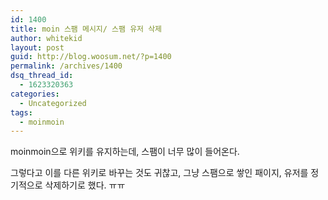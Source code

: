 ```yaml
---
id: 1400
title: moin 스팸 메시지/ 스팸 유저 삭제
author: whitekid
layout: post
guid: http://blog.woosum.net/?p=1400
permalink: /archives/1400
dsq_thread_id:
  - 1623320363
categories:
  - Uncategorized
tags:
  - moinmoin
---
```

moinmoin으로 위키를 유지하는데, 스팸이 너무 많이 들어온다.

그렇다고 이를 다른 위키로 바꾸는 것도 귀찮고, 그냥 스팸으로 쌓인 패이지, 유저를 정기적으로 삭제하기로 했다. ㅠㅠ